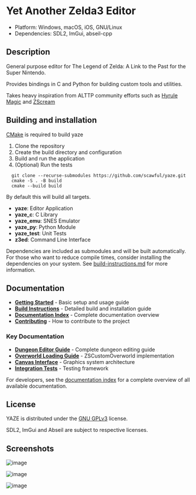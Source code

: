 # Yet Another Zelda3 Editor

- Platform: Windows, macOS, iOS, GNU/Linux
- Dependencies: SDL2, ImGui, abseil-cpp

## Description

General purpose editor for The Legend of Zelda: A Link to the Past for the Super Nintendo.

Provides bindings in C and Python for building custom tools and utilities.

Takes heavy inspiration from ALTTP community efforts such as [Hyrule Magic](https://www.romhacking.net/utilities/200/) and [ZScream](https://github.com/Zarby89/ZScreamDungeon)

Building and installation
-------------------------
[CMake](http://www.cmake.org "CMake") is required to build yaze 

1. Clone the repository
2. Create the build directory and configuration
3. Build and run the application 
4. (Optional) Run the tests

```
  git clone --recurse-submodules https://github.com/scawful/yaze.git 
  cmake -S . -B build
  cmake --build build
```

By default this will build all targets. 

- **yaze**:       Editor Application
- **yaze_c**:     C Library
- **yaze_emu**:   SNES Emulator
- **yaze_py**:    Python Module
- **yaze_test**:  Unit Tests
- **z3ed**:       Command Line Interface

Dependencies are included as submodules and will be built automatically. For those who want to reduce compile times, consider installing the dependencies on your system. See [build-instructions.md](docs/build-instructions.md) for more information.

## Documentation

- **[Getting Started](docs/getting-started.md)** - Basic setup and usage guide
- **[Build Instructions](docs/build-instructions.md)** - Detailed build and installation guide
- **[Documentation Index](docs/index.md)** - Complete documentation overview
- **[Contributing](docs/contributing.md)** - How to contribute to the project

### Key Documentation
- **[Dungeon Editor Guide](docs/dungeon-editor-comprehensive-guide.md)** - Complete dungeon editing guide
- **[Overworld Loading Guide](docs/overworld_loading_guide.md)** - ZSCustomOverworld implementation
- **[Canvas Interface](docs/canvas-refactor-summary.md)** - Graphics system architecture
- **[Integration Tests](docs/integration_test_guide.md)** - Testing framework

For developers, see the [documentation index](docs/index.md) for a complete overview of all available documentation.

License
--------
YAZE is distributed under the [GNU GPLv3](https://www.gnu.org/licenses/gpl-3.0.txt) license.

SDL2, ImGui and Abseil are subject to respective licenses.

Screenshots
--------
![image](https://github.com/scawful/yaze/assets/47263509/8b62b142-1de4-4ca4-8c49-d50c08ba4c8e)

![image](https://github.com/scawful/yaze/assets/47263509/d8f0039d-d2e4-47d7-b420-554b20ac626f)

![image](https://github.com/scawful/yaze/assets/47263509/34b36666-cbea-420b-af90-626099470ae4)


